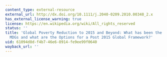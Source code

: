 ```yaml
---
content_type: external-resource
external_url: http://dx.doi.org/10.1111/j.2040-0209.2010.00348_2.x
has_external_license_warning: true
license: https://en.wikipedia.org/wiki/All_rights_reserved
status: ''
title: 'Global Poverty Reduction to 2015 and Beyond: What has been the Impact of the
  MDGs and what are the Options for a Post 2015 Global Framework?'
uid: 61094d8d-f4b7-46e6-8914-fe9ee99f0640
wayback_url: ''
---
```

